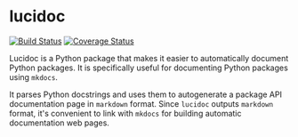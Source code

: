 # lucidoc

[![Build Status](https://travis-ci.org/vreuter/lucidoc.svg?branch=master)](https://travis-ci.org/vreuter/lucidoc)
[![Coverage Status](https://coveralls.io/repos/github/vreuter/lucidoc/badge.svg?branch=master)](https://coveralls.io/github/vreuter/lucidoc?branch=master)

Lucidoc is a Python package that makes it easier to automatically document Python packages. It is specifically useful for documenting Python packages using `mkdocs`. 

It parses Python docstrings and uses them to autogenerate a package API documentation page in `markdown` format. Since `lucidoc` outputs `markdown` format, it's convenient to link with `mkdocs` for building automatic documentation web pages. 


